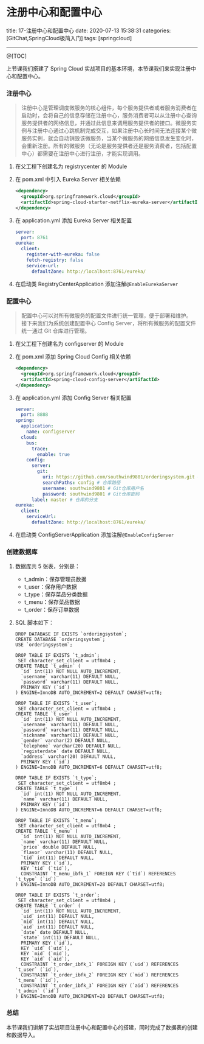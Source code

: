 # 注册中心和配置中心

title: 17-注册中心和配置中心
date: 2020-07-13 15:38:31
categories: [GitChat,SpringCloud极简入门]
tags: [springcloud]

---

@[TOC]

上节课我们搭建了 Spring Cloud 实战项目的基本环境，本节课我们来实现注册中心和配置中心。

### 注册中心
> 注册中心是管理调度微服务的核心组件，每个服务提供者或者服务消费者在启动时，会将自己的信息存储在注册中心，服务消费者可以从注册中心查询服务提供者的网络信息，并通过此信息来调用服务提供者的接口。微服务实例与注册中心通过心跳机制完成交互，如果注册中心长时间无法连接某个微服务实例，就会自动销毁该微服务，当某个微服务的网络信息发生变化时，会重新注册。所有的微服务（无论是服务提供者还是服务消费者，包括配置中心）都需要在注册中心进行注册，才能实现调用。

1. 在父工程下创建名为 registrycenter 的 Module

2. 在 pom.xml 中引入 Eureka Server 相关依赖

   ```xml
   <dependency>
     <groupId>org.springframework.cloud</groupId>
     <artifactId>spring-cloud-starter-netflix-eureka-server</artifactId>
   </dependency>
   ```

3. 在 application.yml 添加 Eureka Server 相关配置

   ```yaml
   server:
     port: 8761
   eureka:
     client:
       register-with-eureka: false
       fetch-registry: false
       service-url:
         defaultZone: http://localhost:8761/eureka/
   ```

4. 在启动类 RegistryCenterApplication 添加注解`@EnableEurekaServer`

### 配置中心

> 配置中心可以对所有微服务的配置文件进行统一管理，便于部署和维护。
> 接下来我们为系统创建配置中心 Config Server，将所有微服务的配置文件统一通过 Git 仓库进行管理。

1. 在父工程下创建名为 configserver 的 Module

2. 在 pom.xml 添加 Spring Cloud Config 相关依赖

   ```xml
   <dependency>
     <groupId>org.springframework.cloud</groupId>
     <artifactId>spring-cloud-config-server</artifactId>
   </dependency>
   ```

3. 在 application.yml 添加 Config Server 相关配置

   ```yaml
   server:
     port: 8888
   spring:
     application:
       name: configserver
     cloud:
       bus:
         trace:
           enable: true
       config:
         server:
           git:
             uri: https://github.com/southwind9801/orderingsystem.git # Git仓库地址
             searchPaths: config # 仓库路径
             username: southwind9801 # Git仓库用户名
             password: southwind9801 # Git仓库密码
         label: master # 仓库的分支
   eureka:
     client:
       serviceUrl:
         defaultZone: http://localhost:8761/eureka/
   ```

4. 在启动类 ConfigServerApplication 添加注解`@EnableConfigServer`

### 创建数据库
1. 数据库共 5 张表，分别是：
   - t_admin：保存管理员数据
   - t_user：保存用户数据
   - t_type：保存菜品分类数据
   - t_menu：保存菜品数据
   - t_order：保存订单数据
   
2. SQL 脚本如下：

   ```mysql
   DROP DATABASE IF EXISTS `orderingsystem`;
   CREATE DATABASE `orderingsystem`;
   USE `orderingsystem`;
   
   DROP TABLE IF EXISTS `t_admin`;
    SET character_set_client = utf8mb4 ;
   CREATE TABLE `t_admin` (
     `id` int(11) NOT NULL AUTO_INCREMENT,
     `username` varchar(11) DEFAULT NULL,
     `password` varchar(11) DEFAULT NULL,
     PRIMARY KEY (`id`)
   ) ENGINE=InnoDB AUTO_INCREMENT=2 DEFAULT CHARSET=utf8;
   
   DROP TABLE IF EXISTS `t_user`;
    SET character_set_client = utf8mb4 ;
   CREATE TABLE `t_user` (
     `id` int(11) NOT NULL AUTO_INCREMENT,
     `username` varchar(11) DEFAULT NULL,
     `password` varchar(11) DEFAULT NULL,
     `nickname` varchar(11) DEFAULT NULL,
     `gender` varchar(2) DEFAULT NULL,
     `telephone` varchar(20) DEFAULT NULL,
     `registerdate` date DEFAULT NULL,
     `address` varchar(20) DEFAULT NULL,
     PRIMARY KEY (`id`)
   ) ENGINE=InnoDB AUTO_INCREMENT=6 DEFAULT CHARSET=utf8;
   
   DROP TABLE IF EXISTS `t_type`;
    SET character_set_client = utf8mb4 ;
   CREATE TABLE `t_type` (
     `id` int(11) NOT NULL AUTO_INCREMENT,
     `name` varchar(11) DEFAULT NULL,
     PRIMARY KEY (`id`)
   ) ENGINE=InnoDB AUTO_INCREMENT=6 DEFAULT CHARSET=utf8;
   
   DROP TABLE IF EXISTS `t_menu`;
    SET character_set_client = utf8mb4 ;
   CREATE TABLE `t_menu` (
     `id` int(11) NOT NULL AUTO_INCREMENT,
     `name` varchar(11) DEFAULT NULL,
     `price` double DEFAULT NULL,
     `flavor` varchar(11) DEFAULT NULL,
     `tid` int(11) DEFAULT NULL,
     PRIMARY KEY (`id`),
     KEY `tid` (`tid`),
     CONSTRAINT `t_menu_ibfk_1` FOREIGN KEY (`tid`) REFERENCES `t_type` (`id`)
   ) ENGINE=InnoDB AUTO_INCREMENT=28 DEFAULT CHARSET=utf8;
   
   DROP TABLE IF EXISTS `t_order`;
    SET character_set_client = utf8mb4 ;
   CREATE TABLE `t_order` (
     `id` int(11) NOT NULL AUTO_INCREMENT,
     `uid` int(11) DEFAULT NULL,
     `mid` int(11) DEFAULT NULL,
     `aid` int(11) DEFAULT NULL,
     `date` date DEFAULT NULL,
     `state` int(11) DEFAULT NULL,
     PRIMARY KEY (`id`),
     KEY `uid` (`uid`),
     KEY `mid` (`mid`),
     KEY `aid` (`aid`),
     CONSTRAINT `t_order_ibfk_1` FOREIGN KEY (`uid`) REFERENCES `t_user` (`id`),
     CONSTRAINT `t_order_ibfk_2` FOREIGN KEY (`mid`) REFERENCES `t_menu` (`id`),
     CONSTRAINT `t_order_ibfk_3` FOREIGN KEY (`aid`) REFERENCES `t_admin` (`id`)
   ) ENGINE=InnoDB AUTO_INCREMENT=28 DEFAULT CHARSET=utf8;
   ```


### 总结
本节课我们讲解了实战项目注册中心和配置中心的搭建，同时完成了数据表的创建和数据导入。